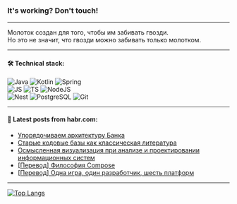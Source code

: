 ### It's working? Don't touch!

---
Молоток создан для того, чтобы им забивать гвозди. <br>
Но это не значит, что гвозди можно забивать только молотком.

---

#### 🛠️ Technical stack:

![Java](https://img.shields.io/badge/Java-informational?logo=Oracle&style=flat&logoColor=white&color=FF4500)
![Kotlin](https://img.shields.io/badge/Kotlin-informational?logo=Kotlin&style=flat&logoColor=white&color=774D97)
![Spring](https://img.shields.io/badge/SpringBoot-informational?logo=SpringBoot&style=flat&logoColor=white&color=6DB33F) <br>
![JS](https://img.shields.io/badge/JS-informational?logo=javaScript&style=flat&logoColor=black&color=F7Df1E)
![TS](https://img.shields.io/badge/TypeScript-informational?logo=typeScript&style=flat&logoColor=black&color=0667A8)
![NodeJS](https://img.shields.io/badge/NodeJS-informational?logo=node.js&style=flat&logoColor=white&color=70A760) <br>
![Nest](https://img.shields.io/badge/NestJS-informational?logo=NestJS&style=flat&logoColor=white&color=E0234E)
![PostgreSQL](https://img.shields.io/badge/PostgreSQL-informational?logo=PostgreSQL&style=flat&logoColor=white&color=DAA520)
![Git](https://img.shields.io/badge/Git-informational?logo=git&style=flat&logoColor=white&color=778899)

___

#### 💬 Latest posts from habr.com:

<!-- BLOG-POST-LIST:START -->
- [Упорядочиваем архитектуру Банка](https://habr.com/ru/companies/alfa/articles/768160/?utm_source=habrahabr&utm_medium=rss&utm_campaign=768160)
- [Старые кодовые базы как классическая литература](https://habr.com/ru/companies/ruvds/articles/767910/?utm_source=habrahabr&utm_medium=rss&utm_campaign=767910)
- [Осмысленная визуализация при анализе и проектировании информационных систем](https://habr.com/ru/articles/768232/?utm_source=habrahabr&utm_medium=rss&utm_campaign=768232)
- [[Перевод] Философия Compose](https://habr.com/ru/articles/768218/?utm_source=habrahabr&utm_medium=rss&utm_campaign=768218)
- [[Перевод] Одна игра, один разработчик, шесть платформ](https://habr.com/ru/articles/768058/?utm_source=habrahabr&utm_medium=rss&utm_campaign=768058)
<!-- BLOG-POST-LIST:END -->

---
[![Top Langs](https://github-readme-stats-git-master-advtsetting-gmailcom.vercel.app/api/top-langs/?username=zloylis&langs_count=10&hide_title=false&title_color=e6edf3&size_weight=0.5&count_weight=0.5&layout=compact&hide_border=true&theme=dracula)](https://github.com/zloylis)

<!-- ![GitHub stats](https://github-readme-stats-git-master-advtsetting-gmailcom.vercel.app/api?username=zloylis&show_icons=true&hide_border=true&theme=dracula&hide_title=true&include_all_commits=true&count_private=true&hide=contribs&hide_rank=true) -->
